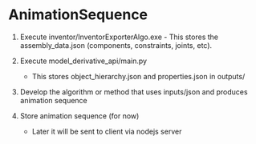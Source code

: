 # AnimationSequence

1. Execute inventor/InventorExporterAlgo.exe 
        - This stores the assembly_data.json (components, constraints, joints, etc).

2. Execute model_derivative_api/main.py
    - This stores object_hierarchy.json and properties.json in outputs/

3. Develop the algorithm or method that uses inputs/json and produces animation sequence

4. Store animation sequence (for now) 
    - Later it will be sent to client via nodejs server